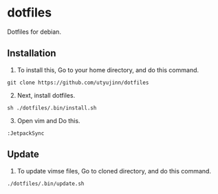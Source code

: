 # dotfiles
Dotfiles for debian.

## Installation
1. To install this, Go to your home directory, and do this command.
```
git clone https://github.com/utyujinn/dotfiles
```
2. Next, install dotfiles.
```
sh ./dotfiles/.bin/install.sh 
```

3. Open vim and Do this.
```
:JetpackSync
```

## Update
1. To update vimse files, Go to cloned directory, and do this command.
```
./dotfiles/.bin/update.sh
```
